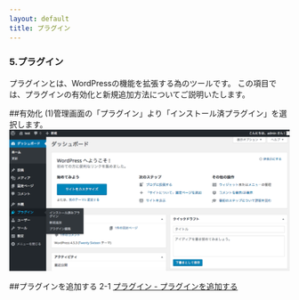 ```yaml
---
layout: default
title: プラグイン
---
```


### 5.プラグイン
プラグインとは、WordPressの機能を拡張する為のツールです。
この項目では、プラグインの有効化と新規追加方法についてご説明いたします。

##有効化
(1)管理画面の「プラグイン」より「インストール済プラグイン」を選択します。
![管理画面の「プラグイン」より「インストール済プラグイン」を選択します。](./images/plugin01.png)

##プラグインを追加する
2-1 [プラグイン - プラグインを追加する](./index-1.html)